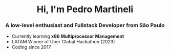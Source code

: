<h1 align="center">Hi, I'm Pedro Martineli</h1>
<h3 align="center">A low-level enthusiast and Fullstack Developer from São Paulo</h3>

- Currently learning **x86 Multiprocessor Management**
- LATAM Winner of Uber Global Hackathon (2023)
- Coding since 2017

